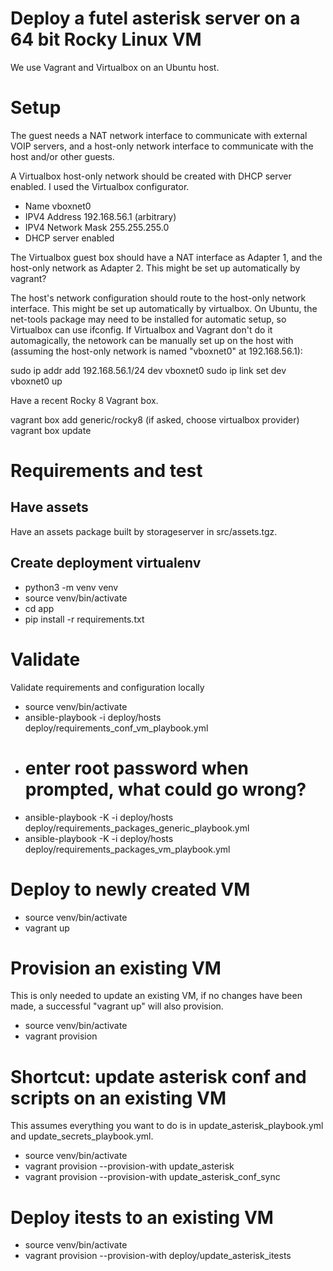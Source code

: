 # Deploy a futel asterisk server on a 64 bit Rocky Linux VM

We use Vagrant and Virtualbox on an Ubuntu host.

# Setup

The guest needs a NAT network interface to communicate with external VOIP servers, and a host-only network interface to communicate with the host and/or other guests.

A Virtualbox host-only network should be created with DHCP server enabled. I used the Virtualbox configurator.
- Name vboxnet0
- IPV4 Address 192.168.56.1 (arbitrary)
- IPV4 Network Mask 255.255.255.0
- DHCP server enabled

The Virtualbox guest box should have a NAT interface as Adapter 1, and the host-only network as Adapter 2. This might be set up automatically by vagrant?

The host's network configuration should route to the host-only network interface. This might be set up automatically by virtualbox. On Ubuntu, the net-tools package may need to be installed for automatic setup, so Virtualbox can use ifconfig. If Virtualbox and Vagrant don't do it automagically, the netowork can be manually set up on the host with (assuming the host-only network is named "vboxnet0" at 192.168.56.1):

  sudo ip addr add 192.168.56.1/24 dev vboxnet0
  sudo ip link set dev vboxnet0 up  

Have a recent Rocky 8 Vagrant box.

  vagrant box add generic/rocky8 (if asked, choose virtualbox provider)
  vagrant box update

# Requirements and test

## Have assets

Have an assets package built by storageserver in src/assets.tgz.

## Create deployment virtualenv

- python3 -m venv venv
- source venv/bin/activate
- cd app
- pip install -r requirements.txt

# Validate

Validate requirements and configuration locally

- source venv/bin/activate
- ansible-playbook -i deploy/hosts deploy/requirements_conf_vm_playbook.yml
- # enter root password when prompted, what could go wrong?
- ansible-playbook -K -i deploy/hosts deploy/requirements_packages_generic_playbook.yml
- ansible-playbook -K -i deploy/hosts deploy/requirements_packages_vm_playbook.yml

# Deploy to newly created VM

- source venv/bin/activate
- vagrant up

# Provision an existing VM

This is only needed to update an existing VM, if no changes have been made, a successful "vagrant up" will also provision.

- source venv/bin/activate
- vagrant provision

# Shortcut: update asterisk conf and scripts on an existing VM

This assumes everything you want to do is in update_asterisk_playbook.yml and update_secrets_playbook.yml.

- source venv/bin/activate
- vagrant provision --provision-with update_asterisk
- vagrant provision --provision-with update_asterisk_conf_sync

# Deploy itests to an existing VM

- source venv/bin/activate
- vagrant provision --provision-with deploy/update_asterisk_itests
